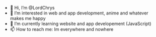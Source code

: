 - 👋 Hi, I’m @LordChrys
- 👀 I’m interested in web and app development, anime and whatever makes me happy
- 🌱 I’m currently learning website and app developement (JavaScript)
- 📫 How to reach me: Im everywhere and nowhere
<!---
LordChrys/LordChrys is a ✨ special ✨ repository because its `README.md` (this file) appears on your GitHub profile.
You can click the Preview link to take a look at your changes.
--->
